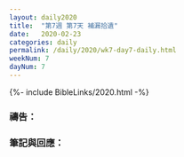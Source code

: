 ```yaml
---
layout: daily2020
title:  "第7週 第7天 補漏拾遺"
date:   2020-02-23
categories: daily
permalink: /daily/2020/wk7-day7-daily.html
weekNum: 7
dayNum: 7
---
```


{%- include BibleLinks/2020.html -%}

### 禱告：

### 筆記與回應：
